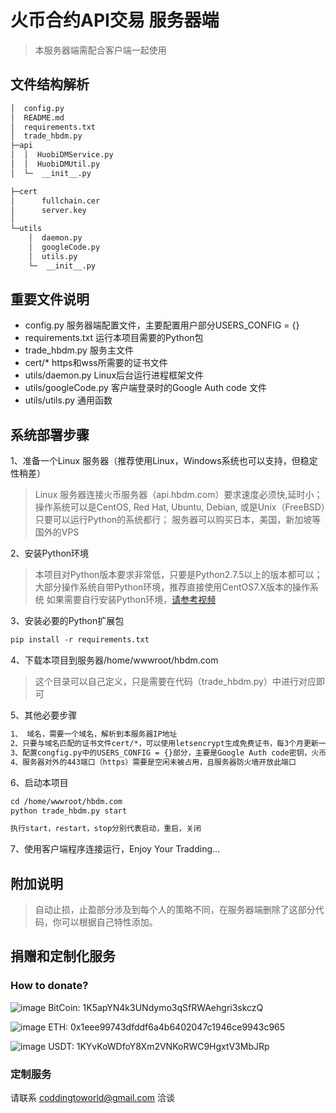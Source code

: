 # 火币合约API交易 服务器端
> 本服务器端需配合客户端一起使用

## 文件结构解析
```markdown
│  config.py
│  README.md
│  requirements.txt
│  trade_hbdm.py
├─api
│  │  HuobiDMService.py
│  │  HuobiDMUtil.py
│  └─  __init__.py

├─cert
│      fullchain.cer
│      server.key
│
└─utils
    │  daemon.py
    │  googleCode.py
    │  utils.py
    └─  __init__.py
```

## 重要文件说明

* config.py 服务器端配置文件，主要配置用户部分USERS_CONFIG = {}
* requirements.txt 运行本项目需要的Python包
* trade_hbdm.py 服务主文件
* cert/* https和wss所需要的证书文件
* utils/daemon.py Linux后台运行进程框架文件
* utils/googleCode.py 客户端登录时的Google Auth code 文件
* utils/utils.py 通用函数

## 系统部署步骤
1、准备一个Linux 服务器（推荐使用Linux，Windows系统也可以支持，但稳定性稍差）
> Linux 服务器连接火币服务器（api.hbdm.com）要求速度必须快,延时小；
> 操作系统可以是CentOS, Red Hat, Ubuntu, Debian, 或是Unix（FreeBSD）只要可以运行Python的系统都行；
> 服务器可以购买日本，美国，新加坡等国外的VPS

2、安装Python环境
> 本项目对Python版本要求非常低，只要是Python2.7.5以上的版本都可以；
> 大部分操作系统自带Python环境，推荐直接使用CentOS7.X版本的操作系统
> 如果需要自行安装Python环境，[请参考视频](https://www.youtube.com/watch?v=M2uoep0i8AQ)

3、安装必要的Python扩展包
```markdown
pip install -r requirements.txt
```

4、下载本项目到服务器/home/wwwroot/hbdm.com
> 这个目录可以自己定义，只是需要在代码（trade_hbdm.py）中进行对应即可

5、其他必要步骤
```markdown
1、 域名，需要一个域名，解析到本服务器IP地址
2、只要与域名匹配的证书文件cert/*，可以使用letsencrypt生成免费证书，每3个月更新一下
3、配置congfig.py中的USERS_CONFIG = {}部分，主要是Google Auth code密钥，火币API Key和密钥
4、服务器对外的443端口（https）需要是空闲未被占用，且服务器防火墙开放此端口
```

6、启动本项目
```markdown
cd /home/wwwroot/hbdm.com
python trade_hbdm.py start

执行start，restart，stop分别代表启动，重启，关闭

```

7、使用客户端程序连接运行，Enjoy Your Tradding...

## 附加说明
> 自动止损，止盈部分涉及到每个人的策略不同，在服务器端删除了这部分代码，你可以根据自己特性添加。

## 捐赠和定制化服务

### How to donate?
![image](https://resource.bnbstatic.com/images/20180806/1533543864307_s.png) BitCoin: 1K5apYN4k3UNdymo3qSfRWAehgri3skczQ

![image](https://resource.bnbstatic.com/images/20180806/1533543997535_s.png) ETH: 0x1eee99743dfddf6a4b6402047c1946ce9943c965

![image](https://resource.bnbstatic.com/images/20180810/1533888627851_s.png) USDT: 1KYvKoWDfoY8Xm2VNKoRWC9HgxtV3MbJRp

### 定制服务
请联系 coddingtoworld@gmail.com 洽谈